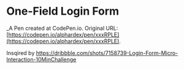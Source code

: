 # One-Field Login Form
 _A Pen created at CodePen.io. Original URL: [https://codepen.io/alphardex/pen/xxxRPLE](https://codepen.io/alphardex/pen/xxxRPLE).

 Insqired by https://dribbble.com/shots/7158739-Login-Form-Micro-Interaction-10MinChallenge